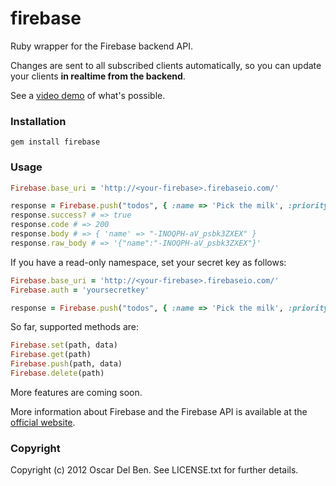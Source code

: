 # firebase

Ruby wrapper for the Firebase backend API.

Changes are sent to all subscribed clients automatically, so you can
update your clients **in realtime from the backend**.

See a [video demo](https://vimeo.com/41494336?utm_source=internal&utm_medium=email&utm_content=cliptranscoded&utm_campaign=adminclip) of what's possible.

### Installation


```
gem install firebase
```

### Usage


```ruby
Firebase.base_uri = 'http://<your-firebase>.firebaseio.com/'

response = Firebase.push("todos", { :name => 'Pick the milk', :priority => 1 })
response.success? # => true
response.code # => 200
response.body # => { 'name' => "-INOQPH-aV_psbk3ZXEX" }
response.raw_body # => '{"name":"-INOQPH-aV_psbk3ZXEX"}'
```

If you have a read-only namespace, set your secret key as follows:
```ruby
Firebase.base_uri = 'http://<your-firebase>.firebaseio.com/'
Firebase.auth = 'yoursecretkey'

response = Firebase.push("todos", { :name => 'Pick the milk', :priority => 1 })
```


So far, supported methods are:

```ruby
Firebase.set(path, data)
Firebase.get(path)
Firebase.push(path, data)
Firebase.delete(path)
```

More features are coming soon.

More information about Firebase and the Firebase API is available at the
[official website](http://www.firebase.com/).

### Copyright

Copyright (c) 2012 Oscar Del Ben. See LICENSE.txt for
further details.

